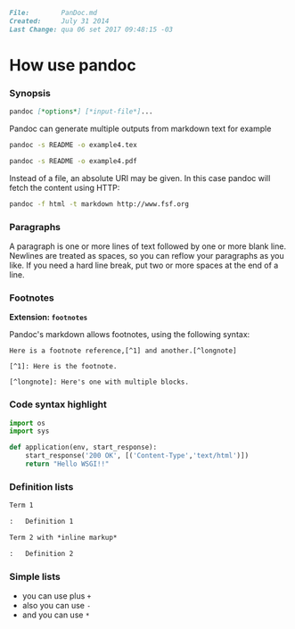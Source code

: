 ``` markdown
File:		 PanDoc.md
Created:	 July 31 2014
Last Change: qua 06 set 2017 09:48:15 -03
```
# How use pandoc

### Synopsis

``` markdown
pandoc [*options*] [*input-file*]...
```

Pandoc can generate multiple outputs from markdown text
for example

``` sh
pandoc -s README -o example4.tex

pandoc -s README -o example4.pdf
```


Instead of a file, an absolute URI may be given. In this case
pandoc will fetch the content using HTTP:

``` sh
pandoc -f html -t markdown http://www.fsf.org
```

### Paragraphs

A paragraph is one or more lines of text followed by one or more blank line.
Newlines are treated as spaces, so you can reflow your paragraphs as you like.
If you need a hard line break, put two or more spaces at the end of a line.

### Footnotes

**Extension: `footnotes`**

Pandoc's markdown allows footnotes, using the following syntax:

    Here is a footnote reference,[^1] and another.[^longnote]

    [^1]: Here is the footnote.

    [^longnote]: Here's one with multiple blocks.

### Code syntax highlight

```python
import os
import sys

def application(env, start_response):
    start_response('200 OK', [('Content-Type','text/html')])
    return "Hello WSGI!!"
```

### Definition lists

``` markdown
Term 1

:   Definition 1

Term 2 with *inline markup*

:   Definition 2
```

### Simple lists
+ you can use plus `+`
+ also you can use `-`
+ and you can use `*`


